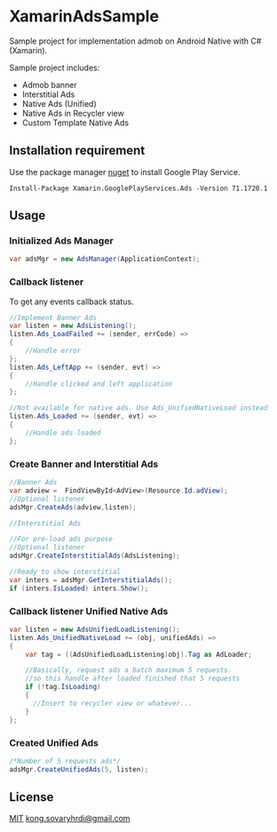 # XamarinAdsSample

Sample project for implementation admob on Android Native with C#(Xamarin).

Sample project includes:
- Admob banner
- Interstitial Ads
- Native Ads (Unified)
- Native Ads in Recycler view
- Custom Template Native Ads


## Installation requirement

Use the package manager [nuget](https://www.nuget.org/) to install Google Play Service.

```
Install-Package Xamarin.GooglePlayServices.Ads -Version 71.1720.1
```

## Usage 

### Initialized Ads Manager

```C#
var adsMgr = new AdsManager(ApplicationContext);

```

### Callback listener
To get any events callback status.

```C#
//Implement Banner Ads
var listen = new AdsListening();
listen.Ads_LoadFailed += (sender, errCode) =>
{
    //Handle error
};
listen.Ads_LeftApp += (sender, evt) =>
{
    //Handle clicked and left application
};

//Not available for native ads. Use Ads_UnifiedNativeLoad instead
listen.Ads_Loaded += (sender, evt) =>
{
    //Handle ads loaded
};
```
### Create Banner and Interstitial Ads

```C#
//Banner Ads
var adview =  FindViewById<AdView>(Resource.Id.adView);
//Optional listener
adsMgr.CreateAds(adview,listen);

//Interstitial Ads

//For pre-load ads purpose
//Optional listener
adsMgr.CreateInterstitialAds(AdsListening);

//Ready to show interstitial
var inters = adsMgr.GetInterstitialAds();
if (inters.IsLoaded) inters.Show();
```

### Callback listener Unified Native Ads

```C#
var listen = new AdsUnifiedLoadListening();
listen.Ads_UnifiedNativeLoad += (obj, unifiedAds) =>
{
    var tag = ((AdsUnifiedLoadListening)obj).Tag as AdLoader;

    //Basically, request ads a batch maximum 5 requests.
    //so this handle after loaded finished that 5 requests
    if (!tag.IsLoading)
    {
      //Insert to recycler view or whatever...
    }
};
```

### Created Unified Ads

```C#
/*Number of 5 requests ads*/
adsMgr.CreateUnifiedAds(5, listen);
```



## License
[MIT](https://choosealicense.com/licenses/mit/) kong.sovaryhrdi@gmail.com

